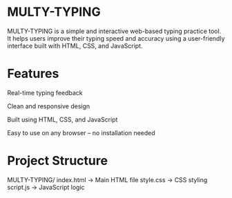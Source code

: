 # MULTY-TYPING
MULTY-TYPING is a simple and interactive web-based typing practice tool. It helps users improve their typing speed and accuracy using a user-friendly interface built with HTML, CSS, and JavaScript.

# Features
Real-time typing feedback

Clean and responsive design

Built using HTML, CSS, and JavaScript

Easy to use on any browser – no installation needed

# Project Structure

MULTY-TYPING/
index.html     → Main HTML file
style.css      → CSS styling
script.js      → JavaScript logic

















